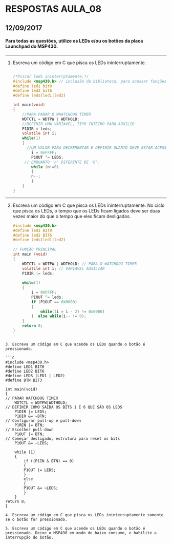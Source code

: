 # RESPOSTAS AULA_08
## 12/09/2017 

#### Para todas as questões, utilize os LEDs e/ou os botões da placa Launchpad do MSP430.
*****

1. Escreva um código em C que pisca os LEDs ininterruptamente.

    ```C

    /*Piscar leds ininterrptamente.*/
    #include <msp430.h> // inclusão da biblioteca, para acessar funções do msp
    #define led1 bit0
    #define led2 bit6
    #define leds(led1|led2)
    
    int main(void)
    {
        //PARA PARAR O WHATCHDOG TIMER
        WDTCTL = WDTPW | WDTHOLD;
        //DEFINIR UMA VARIAVEL, TIPO INTEIRO PARA AUXILIO
        P1DIR = leds;
        volatile int i;    
        while(1)
        {
          //UM VALOR PARA DECREMENTAR E DEFINIR QUANTO DEVE ESTAR ACESSO/APAGADO
            i = 0xFFFF;
            P1OUT ^= LEDS;
         // ENQUANTO 'n' DIFERENTE DE '0'.     
            while (n!=0)
            {
            n--;
            }
        }
    }
    
    ```
*****
2. Escreva um código em C que pisca os LEDs ininterruptamente. No ciclo que pisca os LEDs, o tempo que os LEDs ficam ligados deve ser duas vezes maior do que o tempo que eles ficam desligados.

    ```C
    #include <msp430.h>
    #define led1 BIT0
    #define led2 BIT6
    #define leds(led1|led2)
  
    // FUNÇÃO PRINCIPAL
    int main (void)
    {
        WDTCTL = WDTPW | WDTHOLD; // PARA O WATCHDOG TIMER
        volatile int i; // VARIAVEL AUXILIAR
        P1DIR |= leds;
        
        while(1)
        {
            i = 0XFFFF;
            PIOUT ^= leds;       
            if (P1OUT == 0X0000)
            {
                while((i = i - 2) != 0x0000)
            }  else while(i-- != 0);
        }
        return 0;
    }     
```

3. Escreva um código em C que acende os LEDs quando o botão é pressionado.

```C
#include <msp430.h>
#define LED1 BIT0
#define LED2 BIT6
#define LEDS (LED1 | LED2)
#define BTN BIT3

int main(void)
{
// PARAR WATCHDOG TIMER
	WDTCTL = WDTPW|WDTHOLD;
// DEFINIR COMO SAIDA OS BITS 1 E 6 QUE SÃO OS LEDS
	P1DIR |= LEDS;
	P1DIR &= ~BTN;
// Configurar pull-up e pull-down
	P1REN |= BTN;
// Escolher pull-down
	P1OUT |= BTN;
// Começar desligado, estrutura para reset os bits
	P1OUT &= ~LEDS;
       
	while (1)
	{
		if ((P1IN & BTN) == 0)
		{               
		P1OUT |= LEDS;
		}
		else 
		{
		P1OUT &= ~LEDS;
		}
	}
return 0;
}
```

```
4. Escreva um código em C que pisca os LEDs ininterruptamente somente se o botão for pressionado.

5. Escreva um código em C que acende os LEDs quando o botão é pressionado. Deixe o MSP430 em modo de baixo consumo, e habilite a interrupção do botão.
